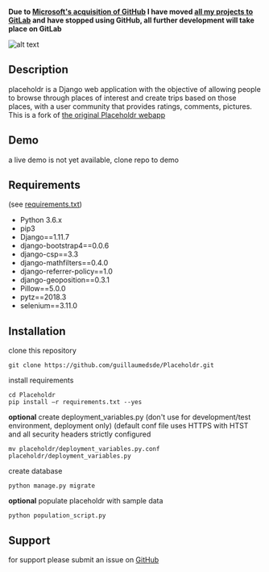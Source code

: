 **Due to [Microsoft's acquisition of GitHub](https://arstechnica.com/gadgets/2018/06/microsoft-snaps-up-github-for-7-5-billion/) I have moved [all my projects to GitLab](https://gitlab.com/guillaumedsde) and have stopped using GitHub, all further development will take place on GitLab**

![alt text](https://raw.githubusercontent.com/guillaumedsde/Placeholdr/master/static/images/logonobg.png)


## Description
placeholdr is a Django web application with the objective of allowing people to browse through places of interest and create trips based on those places, with a user community that provides ratings, comments, pictures.
This is a fork of [the original Placeholdr webapp](https://github.com/WADPlaceholdr/Placeholdr)

## Demo
a live demo is not yet available, clone repo to demo

## Requirements
(see [requirements.txt](https://github.com/WADPlaceholdr/Placeholdr/blob/master/requirements.txt))
* Python 3.6.x
* pip3
* Django==1.11.7
* django-bootstrap4==0.0.6
* django-csp==3.3
* django-mathfilters==0.4.0
* django-referrer-policy==1.0
* django-geoposition==0.3.1
* Pillow==5.0.0
* pytz==2018.3
* selenium==3.11.0

## Installation
clone this repository
```
git clone https://github.com/guillaumedsde/Placeholdr.git
```

install requirements
```
cd Placeholdr
pip install –r requirements.txt --yes
```

**optional** create deployment_variables.py
(don't use for development/test environment, deployment only)
(default conf file uses HTTPS with HTST and all security headers strictly configured
```
mv placeholdr/deployment_variables.py.conf placeholdr/deployment_variables.py
```


create database
```
python manage.py migrate
```

**optional** populate placeholdr with sample data
```
python population_script.py
```


## Support
for support please submit an issue on [GitHub](https://github.com/guillaumedsde/Placeholdr/issues)
